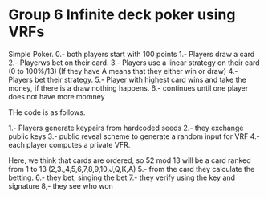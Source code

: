 # Group 6 Infinite deck poker using VRFs
Simple Poker.
0.- both players start with 100 points
1.- Players draw a card
2.- Playerws bet on their card.
3.- Players use a linear strategy on their card (0 to 100%/13) (If they have A means that they either win or draw)
4.- Players bet their strategy.
5.- Player with highest card wins and take the money, if there is a draw nothing happens.
6.- continues until one player does not have more momney


THe code is as follows.

1.- Players generate keypairs from hardcoded seeds
2.- they exchange public keys
3.- public reveal scheme to generate a random input for VRF
4.- each player computes a private VFR.

Here, we think that cards are ordered, so 52 mod 13 will be a card ranked from 1 to 13 (2,3.,4,5,6,7,8,9,10,J,Q,K,A)
5.- from the card they calculate the betting.
6.- they bet, singing the bet
7.- they verify using the key and signature
8,- they see who won
